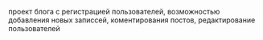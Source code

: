 проект блога с регистрацией пользователей, возможностью добавления новых записсей, коментирования постов, редактирование пользователей 

